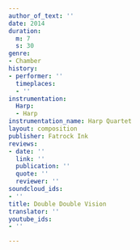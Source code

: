 ```yaml
---
author_of_text: ''
date: 2014
duration:
  m: 7
  s: 30
genre:
- Chamber
history:
- performer: ''
  timeplaces:
  - ''
instrumentation:
  Harp:
  - Harp
instrumentation_name: Harp Quartet
layout: composition
publisher: Fatrock Ink
reviews:
- date: ''
  link: ''
  publication: ''
  quote: ''
  reviewer: ''
soundcloud_ids:
- ''
title: Double Double Vision
translator: ''
youtube_ids:
- ''

---
```

